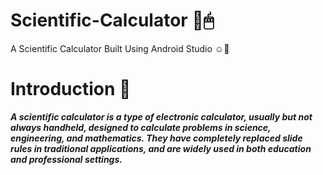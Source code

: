 # Scientific-Calculator 📱🖱
A Scientific Calculator Built Using Android Studio ☺🤞

# Introduction 🔗
__*A scientific calculator is a type of electronic calculator, usually but not always handheld, designed to calculate problems in science, engineering, and mathematics. They have completely replaced slide rules in traditional applications, and are widely used in both education and professional settings.*__


